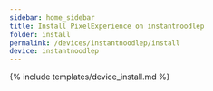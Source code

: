 ```yaml
---
sidebar: home_sidebar
title: Install PixelExperience on instantnoodlep
folder: install
permalink: /devices/instantnoodlep/install
device: instantnoodlep
---
```

{% include templates/device_install.md %}
